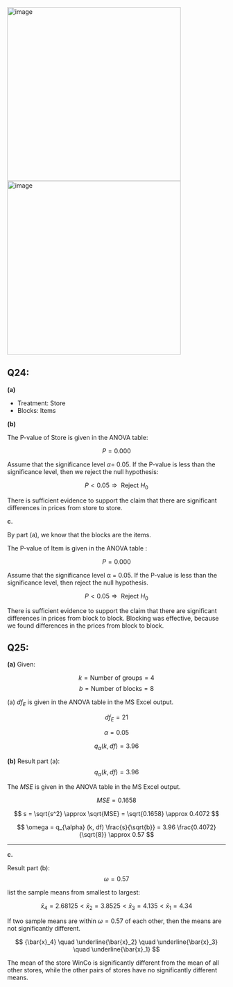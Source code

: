 <img width="400" alt="image" src="https://github.com/user-attachments/assets/27df9339-1bfd-41e1-827c-7a0f325458c2" />

<img width="400" alt="image" src="https://github.com/user-attachments/assets/8beebdc5-54c1-4439-98f7-8592d3ac4350" />


## Q24:

**(a)**
- Treatment: Store
- Blocks: Items



**(b)**  

The P-value of Store is given in the ANOVA table:

$$
P = 0.000
$$

Assume that the significance level $\alpha =$ 0.05. If the P-value is less than the significance level, then we reject the null hypothesis:

$$
P < 0.05 \Rightarrow \text{ Reject } H_0
$$

There is sufficient evidence to support the claim that there are significant differences in prices from store to store.

**c.**

By part (a), we know that the blocks are the items.

The P-value of Item is given in the ANOVA table :

$$
P = 0.000
$$

Assume that the significance level 
α = 0.05. If the P-value is less than the significance level, then reject the null hypothesis.

$$
P < 0.05 \Rightarrow \text{ Reject } H_0
$$


There is sufficient evidence to support the claim that there are significant differences in prices from block to block. Blocking was effective, because we found differences in the prices from block to block.

## Q25:

**(a)**
Given:

$$
k = \text{Number of groups} = 4
$$
$$
b = \text{Number of blocks} = 8
$$

(a) $df_E$ is given in the ANOVA table in the MS Excel output.

$$
df_E = 21
$$

$$
\alpha = 0.05
$$

$$
q_{\alpha} (k, df) = 3.96
$$


**(b)**
Result part (a): $$q_{\alpha} (k, df) = 3.96$$

The $MSE$ is given in the ANOVA table in the MS Excel output.

$$
MSE = 0.1658
$$

$$
s = \sqrt{s^2} \approx \sqrt{MSE} = \sqrt{0.1658} \approx 0.4072
$$


$$
\omega = q_{\alpha} (k, df) \frac{s}{\sqrt{b}} = 3.96 \frac{0.4072}{\sqrt{8}} \approx 0.57
$$

---

**c.**

Result part (b): $$\omega = 0.57$$

list the sample means from smallest to largest:

$$
\bar{x}_4 = 2.68125 < \bar{x}_2 = 3.8525 < \bar{x}_3 = 4.135 < \bar{x}_1 = 4.34
$$

If two sample means are within $\omega = 0.57$ of each other, then the means are not significantly different.

$$
{\bar{x}_4} \quad \underline{\bar{x}_2} \quad \underline{\bar{x}_3} \quad \underline{\bar{x}_1}
$$

The mean of the store WinCo is significantly different from the mean of all other stores, while the other pairs of stores have no significantly different means.
